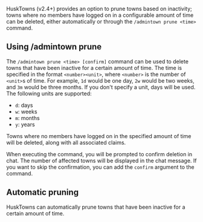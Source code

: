 HuskTowns (v2.4+) provides an option to prune towns based on inactivity; towns where no members have logged on in a configurable amount of time can be deleted, either automatically or through the `/admintown prune <time>` command.

## Using /admintown prune
The `/admintown prune <time> [confirm]` command can be used to delete towns that have been inactive for a certain amount of time. The time is specified in the format `<number><unit>`, where `<number>` is the number of `<unit>`s of time. For example, `1d` would be one day, `2w` would be two weeks, and `3m` would be three months. If you don't specify a unit, days will be used. The following units are supported:
- `d`: days
- `w`: weeks
- `m`: months
- `y`: years

Towns where no members have logged on in the specified amount of time will be deleted, along with all associated claims.

When executing the command, you will be prompted to confirm deletion in chat. The number of affected towns will be displayed in the chat message. If you want to skip the confirmation, you can add the `confirm` argument to the command.

## Automatic pruning
HuskTowns can automatically prune towns that have been inactive for a certain amount of time. 